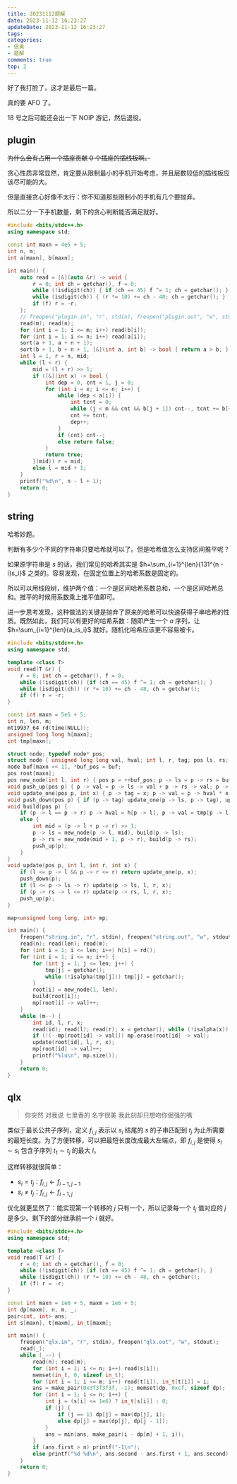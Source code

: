 ```yaml
---
title: 20231112题解
date: 2023-11-12 16:23:27
updateDate: 2023-11-12 16:23:27
tags:
categories:
- 信奥
- 题解
comments: true
top: 2
---
```


好了我打脸了，这才是最后一篇。

真的要 AFO 了。

18 号之后可能还会出一下 NOIP 游记，然后退役。

<!--more-->
## plugin

~~为什么会有占用一个插座贡献 0 个插座的插线板啊。~~

贪心性质非常显然，肯定要从限制最小的手机开始考虑，并且层数较低的插线板应该尽可能的大。

但是直接贪心好像不太行：你不知道那些限制小的手机有几个要抛弃。

所以二分一下手机数量，剩下的贪心判断能否满足就好。

```cpp
#include <bits/stdc++.h>
using namespace std;

const int maxn = 4e5 + 5;
int n, m;
int a[maxn], b[maxn];

int main() {
    auto read = [&](auto &r) -> void {
        r = 0; int ch = getchar(), f = 0;
        while (!isdigit(ch)) { if (ch == 45) f ^= 1; ch = getchar(); }
        while (isdigit(ch)) { (r *= 10) += ch - 48; ch = getchar(); }
        if (f) r = -r;
    };
    // freopen("plugin.in", "r", stdin), freopen("plugin.out", "w", stdout);
    read(m); read(n);
    for (int i = 1; i <= m; i++) read(b[i]);
    for (int i = 1; i <= n; i++) read(a[i]);
    sort(a + 1, a + n + 1);
    sort(b + 1, b + n + 1, [&](int a, int b) -> bool { return a > b; });
    int l = 1, r = n, mid;
    while (l < r) {
        mid = (l + r) >> 1;
        if ([&](int x) -> bool {
            int dep = 0, cnt = 1, j = 0;
            for (int i = x; i <= n; i++) {
                while (dep < a[i]) {
                    int tcnt = 0;
                    while (j < m && cnt && b[j + 1]) cnt--, tcnt += b[++j];
                    cnt += tcnt;
                    dep++;
                }
                if (cnt) cnt--;
                else return false;
            }
            return true;
        }(mid)) r = mid;
        else l = mid + 1;
    }
    printf("%d\n", n - l + 1);
    return 0;
}
```

## string

哈希妙题。

判断有多少个不同的字符串只要哈希就可以了。但是哈希值怎么支持区间推平呢？

如果原字符串是 $s$ 的话，我们常见的哈希其实是 $h=\sum_{i=1}^{len}{131^{n - i}s_i}$ 之类的。容易发现，在固定位置上的哈希系数是固定的。

所以可以用线段树，维护两个值：一个是区间哈希系数总和，一个是区间哈希总和。推平的时候用系数乘上推平值即可。

进一步思考发现，这种做法的关键是抛弃了原来的哈希可以快速获得子串哈希的性质。既然如此，我们可以有更好的哈希系数：随即产生一个 $a$ 序列，让 $h=\sum_{i=1}^{len}{a_is_i}$ 就好。随机化哈希应该更不容易被卡。

```cpp
#include <bits/stdc++.h>
using namespace std;

template <class T>
void read(T &r) {
    r = 0; int ch = getchar(), f = 0;
    while (!isdigit(ch)) {if (ch == 45) f ^= 1; ch = getchar(); }
    while (isdigit(ch)) (r *= 10) += ch - 48, ch = getchar();
    if (f) r = -r;
}

const int maxn = 5e5 + 5;
int n, len, m;
mt19937_64 rd(time(NULL));
unsigned long long h[maxn];
int tmp[maxn];

struct node; typedef node* pos;
struct node { unsigned long long val, hval; int l, r, tag; pos ls, rs; node() { ls = rs = this; }};
node buf[maxn << 1], *buf_pos = buf;
pos root[maxn];
pos new_node(int l, int r) { pos p = ++buf_pos; p -> ls = p -> rs = buf; p -> l = l, p -> r = r; return p; }
void push_up(pos p) { p -> val = p -> ls -> val + p -> rs -> val; p -> hval = p -> ls -> hval + p -> rs -> hval; }
void update_one(pos p, int x) { p -> tag = x; p -> val = p -> hval * x; }
void push_down(pos p) { if (p -> tag) update_one(p -> ls, p -> tag), update_one(p -> rs, p -> tag), p -> tag = 0; }
void build(pos p) {
    if (p -> l == p -> r) p -> hval = h[p -> l], p -> val = tmp[p -> l] * h[p -> l];
    else {
        int mid = (p -> l + p -> r) >> 1;
        p -> ls = new_node(p -> l, mid), build(p -> ls);
        p -> rs = new_node(mid + 1, p -> r), build(p -> rs);
        push_up(p);
    }
}
void update(pos p, int l, int r, int x) {
    if (l <= p -> l && p -> r <= r) return update_one(p, x);
    push_down(p);
    if (l <= p -> ls -> r) update(p -> ls, l, r, x);
    if (p -> rs -> l <= r) update(p -> rs, l, r, x);
    push_up(p);
}

map<unsigned long long, int> mp;

int main() {
    freopen("string.in", "r", stdin), freopen("string.out", "w", stdout);
    read(n); read(len); read(m);
    for (int i = 1; i <= len; i++) h[i] = rd();
    for (int i = 1; i <= n; i++) {
        for (int j = 1; j <= len; j++) {
            tmp[j] = getchar();
            while (!isalpha(tmp[j])) tmp[j] = getchar();
        }
        root[i] = new_node(1, len);
        build(root[i]);
        mp[root[i] -> val]++;
    }
    while (m--) {
        int id, l, r, x;
        read(id); read(l); read(r); x = getchar(); while (!isalpha(x)) x = getchar();
        if (!(--mp[root[id] -> val])) mp.erase(root[id] -> val);
        update(root[id], l, r, x);
        mp[root[id] -> val]++;
        printf("%lu\n", mp.size());
    }
    return 0;
}
```

## qlx

> 你突然
> 对我说
> 七里香的
> 名字很美
> 我此刻却只想吻你倔强的嘴

类似于最长公共子序列，定义 $f_{i,j}$ 表示以 $s_i$ 结尾的 $s$ 的子串匹配到 $t_j$ 为止所需要的最短长度。为了方便转移，可以把最短长度改成最大左端点，即 $f_{i,j}$ 是使得 $s_l \sim s_i$ 包含子序列 $t_1 \sim t_j$ 的最大 $l$。

这样转移就很简单：

- $s_i = t_j$：$f_{i,j} \leftarrow f_{i-1,j-1}$
- $s_i \ne t_j$：$f_{i,j} \leftarrow f_{i-1,j}$

优化就更显然了：能实现第一个转移的 $j$ 只有一个，所以记录每一个 $t_j$ 值对应的 $j$ 是多少。剩下的部分继承前一个 $i$ 就好。

```cpp
#include <bits/stdc++.h>
using namespace std;

template <class T>
void read(T &r) {
    r = 0; int ch = getchar(), f = 0;
    while (!isdigit(ch)) {if (ch == 45) f ^= 1; ch = getchar(); }
    while (isdigit(ch)) (r *= 10) += ch - 48, ch = getchar();
    if (f) r = -r;
}

const int maxn = 1e6 + 5, maxm = 1e6 + 5;
int dp[maxm], n, m, _;
pair<int, int> ans;
int s[maxn], t[maxm], in_t[maxm];

int main() {
    freopen("qlx.in", "r", stdin), freopen("qlx.out", "w", stdout);
    read(_);
    while (_--) {
        read(n); read(m);
        for (int i = 1; i <= n; i++) read(s[i]);
        memset(in_t, 0, sizeof in_t);
        for (int i = 1; i <= m; i++) read(t[i]), in_t[t[i]] = i;
        ans = make_pair(0x3f3f3f3f, -1); memset(dp, 0xcf, sizeof dp);
        for (int i = 1; i <= n; i++) {
            int j = (s[i] <= 1e6) ? in_t[s[i]] : 0;
            if (j) {
                if (j == 1) dp[j] = max(dp[j], i);
                else dp[j] = max(dp[j], dp[j - 1]);
            }
            ans = min(ans, make_pair(i - dp[m] + 1, i));
        }
        if (ans.first > n) printf("-1\n");
        else printf("%d %d\n", ans.second - ans.first + 1, ans.second);
    }
    return 0;
}
```